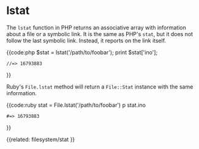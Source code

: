 # lstat

The `lstat` function in PHP returns an associative array with information
about a file or a symbolic link. It is the same as PHP's `stat`, but it does
not follow the last symbolic link. Instead, it reports on the link itself.

{{code:php
    $stat = lstat('/path/to/foobar');
    print $stat['ino'];

    //=> 16793883
}}

Ruby's `File.lstat` method will return a `File::Stat` instance with the same information.

{{code:ruby
    stat = File.lstat('/path/to/foobar')
    p stat.ino

    #=> 16793883
}}


{{related:
    filesystem/stat
}}
